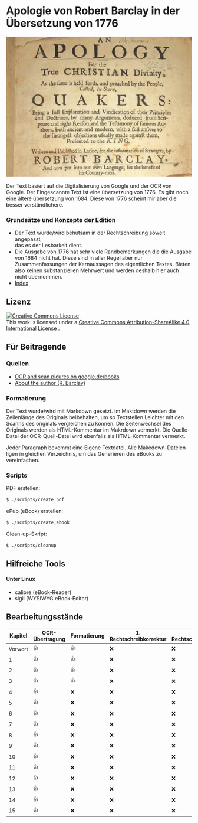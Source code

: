 Apologie von Robert Barclay in der Übersetzung von 1776
=======================================================

![pics/barclay.png](pics/barclay.png)

Der Text basiert auf die Digitalisierung von Google und der OCR von Google.
Der Eingescannte Text ist eine übersetzung von 1776. Es gibt noch eine ältere
übersetzung von 1684. Diese von 1776 scheint mir aber die besser
verständlichere. 

### Grundsätze und Konzepte der Edition ###

* Der Text wurde/wird behutsam in der Rechtschreibung soweit angepasst,  
  das es der Lesbarkeit dient.
* Die Ausgabe von 1776 hat sehr viele Randbemerkungen
  die die Ausgabe von 1684 nicht hat. Diese sind in aller Regel aber nur 
  Zusammenfassungen der Kernaussagen des eigentlichen Textes. Bieten
  also keinen substanziellen Mehrwert und werden deshalb hier auch nicht
  übernommen.
* [Index](INDEX.md)

Lizenz
------

<a rel="license" href="http://creativecommons.org/licenses/by-sa/4.0/">
<img alt="Creative Commons License" style="border-width:0" src="https://i.creativecommons.org/l/by-sa/4.0/88x31.png" />
</a>
<br />
This work is licensed under a
<a rel="license" href="http://creativecommons.org/licenses/by-sa/4.0/">
Creative Commons Attribution-ShareAlike 4.0 International License
</a>.

Für Beitragende
---------------

### Quellen ###

* [OCR and scan picures on google.de/books ](https://www.google.de/books/edition/Robert_Barclay_s_Apologie_oder_Vertheidi/hb5jAAAAcAAJ?hl=de&gbpv=0&kptab=overview)
* [About the author (R. Barclay)](https://de.wikipedia.org/wiki/Robert_Barclay_(Qu%C3%A4ker))

### Formatierung ###

Der Text wurde/wird mit Markdown gesetzt. Im Maktdown werden die Zeilenlänge des 
Originals beibehalten, um so Textstellen Leichter mit den Scanns des originals
vergleichen zu können. Die Seitenwechsel des Originals werden als HTML-Kommentar
im Makrdown vermerkt. Die Quelle-Datei der OCR-Quell-Datei wird ebenfalls als
HTML-Kommentar vermerkt.

Jeder Paragraph bekommt eine Eigene Textdatei. Alle Makedown-Dateien ligen in 
gleichen Verzeichnis, um das Generieren des eBooks zu vereinfachen.

### Scripts ###

PDF erstellen:

```bash
$ ./scripts/create_pdf
```

ePub (eBook) erstellen:

```bash
$ ./scripts/create_ebook
```

Clean-up-Skript:

```bash
$ ./scripts/cleanup
```

Hilfreiche Tools
----------------

#### Unter Linux ####

- calibre (eBook-Reader)
- sigil (WYSIWYG eBook-Editor)


Bearbeitungsstände
------------------

| Kapitel | OCR-Übertragung | Formatierung | 1. Rechtschreibkorrektur | 2. Rechtschreibkorrektur | 
|---------|-----------------|--------------|--------------------------|--------------------------|
| Vorwort | :+1:            | :+1:         | :x:                      | :x:                      |
| 1       | :+1:            | :+1:         | :x:                      | :x:                      |
| 2       | :+1:            | :+1:         | :x:                      | :x:                      |
| 3       | :+1:            | :+1:         | :x:                      | :x:                      |
| 4       | :+1:            | :x:          | :x:                      | :x:                      |
| 5       | :+1:            | :x:          | :x:                      | :x:                      |
| 6       | :+1:            | :x:          | :x:                      | :x:                      |
| 7       | :+1:            | :x:          | :x:                      | :x:                      |
| 8       | :+1:            | :x:          | :x:                      | :x:                      |
| 9       | :+1:            | :x:          | :x:                      | :x:                      |
| 10      | :+1:            | :x:          | :x:                      | :x:                      |
| 11      | :+1:            | :x:          | :x:                      | :x:                      |
| 12      | :+1:            | :x:          | :x:                      | :x:                      |
| 13      | :+1:            | :x:          | :x:                      | :x:                      |
| 14      | :+1:            | :x:          | :x:                      | :x:                      |
| 15      | :+1:            | :x:          | :x:                      | :x:                      |



